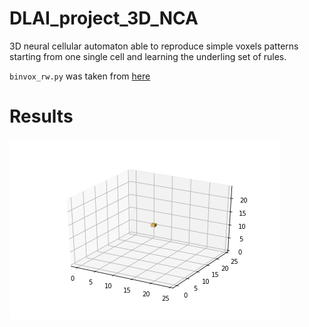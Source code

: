 # DLAI_project_3D_NCA
3D neural cellular automaton able to reproduce simple voxels patterns starting from one single cell and learning the underling set of rules.

<code>binvox_rw.py</code> was taken from [here]( https://github.com/dimatura/binvox-rw-py)

# Results
![Cow model gif](./cow_model_fpf_n_100.gif)
